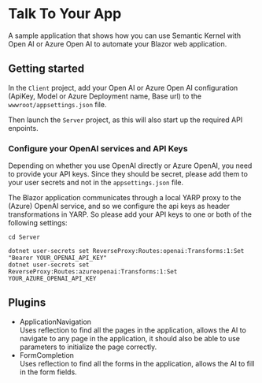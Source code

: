 # Talk To Your App

A sample application that shows how you can use Semantic Kernel with Open AI or Azure Open AI to automate your Blazor web application.

## Getting started

In the `Client` project, add your Open AI or Azure Open AI configuration (ApiKey, Model or Azure Deployment name, Base url) to the `wwwroot/appsettings.json` file.

Then launch the `Server` project, as this will also start up the required API enpoints.

### Configure your OpenAI services and API Keys

Depending on whether you use OpenAI directly or Azure OpenAI, you need to provide your API keys. Since they should be secret, please add them to your user secrets and not in the `appsettings.json` file.

The Blazor application communicates through a local YARP proxy to the (Azure) OpenAI service, and so we configure the api keys as header transformations in YARP. So please add your API keys to one or both of the following settings: 

```pwsh
cd Server

dotnet user-secrets set ReverseProxy:Routes:openai:Transforms:1:Set "Bearer YOUR_OPENAI_API_KEY"
dotnet user-secrets set ReverseProxy:Routes:azureopenai:Transforms:1:Set YOUR_AZURE_OPENAI_API_KEY
```

## Plugins

* ApplicationNavigation  
  Uses reflection to find all the pages in the application, allows the AI to navigate to any page in the application, it should also be able to use parameters to initialize the page correctly.
* FormCompletion  
  Uses reflection to find all the forms in the application, allows the AI to fill in the form fields.
